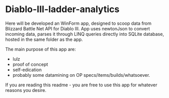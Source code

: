 # Diablo-III-ladder-analytics

Here will be developed an WinForm app, designed to scoop data from Blizzard Battle Net API for Diablo III.
App uses newtonJson to convert incoming data, parses it through LINQ queries directly into SQLite database, 
hosted in the same folder as the app.

The main purpose of this app are:
- lulz
- proof of concept
- self-edication
- probably some datamining on OP specs/items/builds/whatsoever.

If you are reading this readme - you are free to use this app for whatever reasons you desire.
